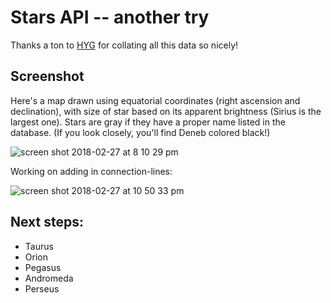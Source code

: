 # Stars API -- another try
Thanks a ton to [HYG](http://www.astronexus.com/hyg) for collating all this data so nicely!

## Screenshot
Here's a map drawn using equatorial coordinates (right ascension and declination), with size of star based on its apparent brightness (Sirius is the largest one). Stars are gray if they have a proper name listed in the database. (If you look closely, you'll find Deneb colored black!)

![screen shot 2018-02-27 at 8 10 29 pm](https://user-images.githubusercontent.com/29472568/36766224-92046658-1bfa-11e8-9f47-954e0d232422.png)

Working on adding in connection-lines:

![screen shot 2018-02-27 at 10 50 33 pm](https://user-images.githubusercontent.com/29472568/36770586-b01f7950-1c10-11e8-99ad-480591f6c5fe.png)

## Next steps:
- Taurus
- Orion
- Pegasus
- Andromeda
- Perseus
